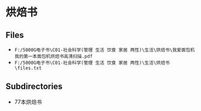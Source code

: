 # 烘焙书

## Files

- `F:/5000G电子书\C01-社会科学(管理 生活 饮食 家居 两性)\生活\烘焙书\我爱面包机我的第一本面包机烘焙书高清扫描.pdf`
- `F:/5000G电子书\C01-社会科学(管理 生活 饮食 家居 两性)\生活\烘焙书\files.txt`

## Subdirectories

- 77本烘焙书
